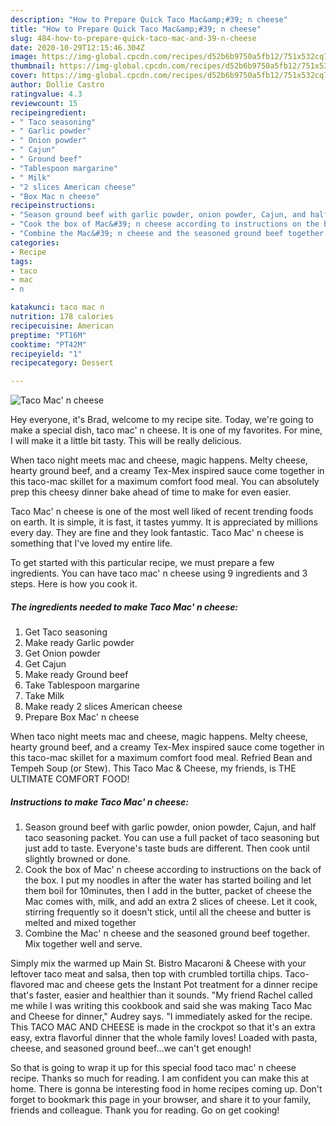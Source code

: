 ```yaml
---
description: "How to Prepare Quick Taco Mac&amp;#39; n cheese"
title: "How to Prepare Quick Taco Mac&amp;#39; n cheese"
slug: 484-how-to-prepare-quick-taco-mac-and-39-n-cheese
date: 2020-10-29T12:15:46.304Z
image: https://img-global.cpcdn.com/recipes/d52b6b9750a5fb12/751x532cq70/taco-mac-n-cheese-recipe-main-photo.jpg
thumbnail: https://img-global.cpcdn.com/recipes/d52b6b9750a5fb12/751x532cq70/taco-mac-n-cheese-recipe-main-photo.jpg
cover: https://img-global.cpcdn.com/recipes/d52b6b9750a5fb12/751x532cq70/taco-mac-n-cheese-recipe-main-photo.jpg
author: Dollie Castro
ratingvalue: 4.3
reviewcount: 15
recipeingredient:
- " Taco seasoning"
- " Garlic powder"
- " Onion powder"
- " Cajun"
- " Ground beef"
- "Tablespoon margarine"
- " Milk"
- "2 slices American cheese"
- "Box Mac n cheese"
recipeinstructions:
- "Season ground beef with garlic powder, onion powder, Cajun, and half taco seasoning packet. You can use a full packet of taco seasoning but just add to taste. Everyone&#39;s taste buds are different. Then cook until slightly browned or done."
- "Cook the box of Mac&#39; n cheese according to instructions on the back of the box. I put my noodles in after the water has started boiling and let them boil for 10minutes, then I add in the butter, packet of cheese the Mac comes with, milk, and add an extra 2 slices of cheese. Let it cook, stirring frequently so it doesn&#39;t stick, until all the cheese and butter is melted and mixed together"
- "Combine the Mac&#39; n cheese and the seasoned ground beef together. Mix together well and serve."
categories:
- Recipe
tags:
- taco
- mac
- n

katakunci: taco mac n 
nutrition: 178 calories
recipecuisine: American
preptime: "PT16M"
cooktime: "PT42M"
recipeyield: "1"
recipecategory: Dessert

---
```



![Taco Mac&#39; n cheese](https://img-global.cpcdn.com/recipes/d52b6b9750a5fb12/751x532cq70/taco-mac-n-cheese-recipe-main-photo.jpg)

Hey everyone, it's Brad, welcome to my recipe site. Today, we're going to make a special dish, taco mac&#39; n cheese. It is one of my favorites. For mine, I will make it a little bit tasty. This will be really delicious.

When taco night meets mac and cheese, magic happens. Melty cheese, hearty ground beef, and a creamy Tex-Mex inspired sauce come together in this taco-mac skillet for a maximum comfort food meal. You can absolutely prep this cheesy dinner bake ahead of time to make for even easier.

Taco Mac&#39; n cheese is one of the most well liked of recent trending foods on earth. It is simple, it is fast, it tastes yummy. It is appreciated by millions every day. They are fine and they look fantastic. Taco Mac&#39; n cheese is something that I've loved my entire life.


To get started with this particular recipe, we must prepare a few ingredients. You can have taco mac&#39; n cheese using 9 ingredients and 3 steps. Here is how you cook it.

<!--inarticleads1-->

##### The ingredients needed to make Taco Mac&#39; n cheese:

1. Get  Taco seasoning
1. Make ready  Garlic powder
1. Get  Onion powder
1. Get  Cajun
1. Make ready  Ground beef
1. Take Tablespoon margarine
1. Take  Milk
1. Make ready 2 slices American cheese
1. Prepare Box Mac&#39; n cheese


When taco night meets mac and cheese, magic happens. Melty cheese, hearty ground beef, and a creamy Tex-Mex inspired sauce come together in this taco-mac skillet for a maximum comfort food meal. Refried Bean and Tempeh Soup (or Stew). This Taco Mac &amp; Cheese, my friends, is THE ULTIMATE COMFORT FOOD! 

<!--inarticleads2-->

##### Instructions to make Taco Mac&#39; n cheese:

1. Season ground beef with garlic powder, onion powder, Cajun, and half taco seasoning packet. You can use a full packet of taco seasoning but just add to taste. Everyone&#39;s taste buds are different. Then cook until slightly browned or done.
1. Cook the box of Mac&#39; n cheese according to instructions on the back of the box. I put my noodles in after the water has started boiling and let them boil for 10minutes, then I add in the butter, packet of cheese the Mac comes with, milk, and add an extra 2 slices of cheese. Let it cook, stirring frequently so it doesn&#39;t stick, until all the cheese and butter is melted and mixed together
1. Combine the Mac&#39; n cheese and the seasoned ground beef together. Mix together well and serve.


Simply mix the warmed up Main St. Bistro Macaroni &amp; Cheese with your leftover taco meat and salsa, then top with crumbled tortilla chips. Taco-flavored mac and cheese gets the Instant Pot treatment for a dinner recipe that&#39;s faster, easier and healthier than it sounds. &#34;My friend Rachel called me while I was writing this cookbook and said she was making Taco Mac and Cheese for dinner,&#34; Audrey says. &#34;I immediately asked for the recipe. This TACO MAC AND CHEESE is made in the crockpot so that it&#39;s an extra easy, extra flavorful dinner that the whole family loves! Loaded with pasta, cheese, and seasoned ground beef…we can&#39;t get enough! 

So that is going to wrap it up for this special food taco mac&#39; n cheese recipe. Thanks so much for reading. I am confident you can make this at home. There is gonna be interesting food in home recipes coming up. Don't forget to bookmark this page in your browser, and share it to your family, friends and colleague. Thank you for reading. Go on get cooking!
